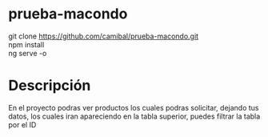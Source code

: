 # prueba-macondo
git clone https://github.com/camibal/prueba-macondo.git <br>
npm install <br>
ng serve -o
# Descripción
En el proyecto podras ver productos los cuales podras solicitar, dejando tus datos, los cuales iran apareciendo en la tabla superior, puedes filtrar la tabla por el ID
